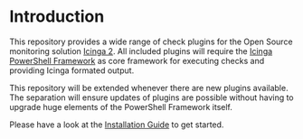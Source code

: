 # Introduction
This repository provides a wide range of check plugins for the Open Source monitoring solution [Icinga 2](https://icinga.com). All included plugins will require the [Icinga PowerShell Framework](https://github.com/Icinga/icinga-powershell-framework) as core framework for executing checks and providing Icinga formated output.

This repository will be extended whenever there are new plugins available. The separation will ensure updates of plugins are possible without having to upgrade huge elements of the PowerShell Framework itself.

Please have a look at the [Installation Guide](02-Installation.md) to get started.
